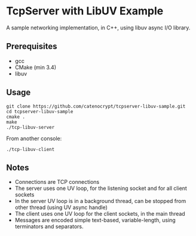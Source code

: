 # TcpServer with LibUV Example

A sample networking implementation, in C++, using libuv async I/O library.

## Prerequisites
* gcc
* CMake (min 3.4)
* libuv

## Usage

    git clone https://github.com/catenocrypt/tcpserver-libuv-sample.git
    cd tcpserver-libuv-sample
    cmake .
    make
    ./tcp-libuv-server

From another console:

    ./tcp-libuv-client

## Notes

* Connections are TCP connections
* The server uses one UV loop, for the listening socket and for all client sockets
* In the server UV loop is in a background thread, can be stopped from other thread (using UV async handle)
* The client uses one UV loop for the client sockets, in the main thread
* Messages are encoded simple text-based, variable-length, using terminators and separators.
